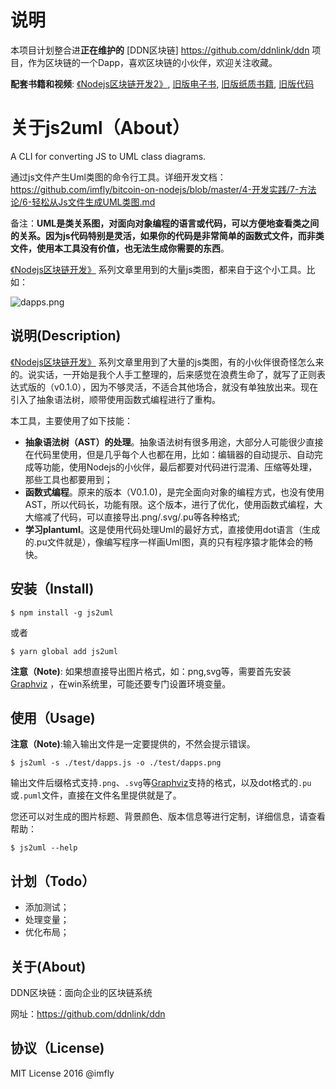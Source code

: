 
# 说明
本项目计划整合进**正在维护的** [DDN区块链] <https://github.com/ddnlink/ddn> 项目，作为区块链的一个Dapp，喜欢区块链的小伙伴，欢迎关注收藏。

**配套书籍和视频**: [《Nodejs区块链开发2》](https://github.com/imfly/blockchain-on-nodejs), [旧版电子书](https://github.com/imfly/bitcoin-on-nodejs), [旧版纸质书籍](https://item.jd.com/12206128.html), [旧版代码](https://github.com/ebookcoin/ebookcoin)

# 关于js2uml（About）
A CLI for converting JS to UML class diagrams.

通过js文件产生Uml类图的命令行工具。详细开发文档：<https://github.com/imfly/bitcoin-on-nodejs/blob/master/4-开发实践/7-方法论/6-轻松从Js文件生成UML类图.md>

备注：**UML是类关系图，对面向对象编程的语言或代码，可以方便地查看类之间的关系。因为js代码特别是灵活，如果你的代码是非常简单的函数式文件，而非类文件，使用本工具没有价值，也无法生成你需要的东西**。

[《Nodejs区块链开发》][] 系列文章里用到的大量js类图，都来自于这个小工具。比如：

![dapps.png](./test/dapps.png)

## 说明(Description)

[《Nodejs区块链开发》][] 系列文章里用到了大量的js类图，有的小伙伴很奇怪怎么来的。说实话，一开始是我个人手工整理的，后来感觉在浪费生命了，就写了正则表达式版的（v0.1.0），因为不够灵活，不适合其他场合，就没有单独放出来。现在引入了抽象语法树，顺带使用函数式编程进行了重构。

本工具，主要使用了如下技能：

* **抽象语法树（AST）的处理**。抽象语法树有很多用途，大部分人可能很少直接在代码里使用，但是几乎每个人也都在用，比如：编辑器的自动提示、自动完成等功能，使用Nodejs的小伙伴，最后都要对代码进行混淆、压缩等处理，那些工具也都要用到；
* **函数式编程**。原来的版本（V0.1.0)，是完全面向对象的编程方式，也没有使用AST，所以代码长，功能有限。这个版本，进行了优化，使用函数式编程，大大缩减了代码，可以直接导出.png/.svg/.pu等各种格式;
* **学习plantuml**。这是使用代码处理Uml的最好方式，直接使用dot语言（生成的.pu文件就是），像编写程序一样画Uml图，真的只有程序猿才能体会的畅快。

## 安装（Install)

```
$ npm install -g js2uml
```

或者

```
$ yarn global add js2uml
```

**注意（Note)**: 如果想直接导出图片格式，如：png,svg等，需要首先安装 [Graphviz][] ，在win系统里，可能还要专门设置环境变量。

## 使用（Usage)

**注意（Note)**:输入输出文件是一定要提供的，不然会提示错误。

```
$ js2uml -s ./test/dapps.js -o ./test/dapps.png
```

输出文件后缀格式支持`.png`、`.svg`等[Graphviz][]支持的格式，以及dot格式的`.pu`或`.puml`文件，直接在文件名里提供就是了。

您还可以对生成的图片标题、背景颜色、版本信息等进行定制，详细信息，请查看帮助：

```
$ js2uml --help
```

## 计划（Todo）

* 添加测试；
* 处理变量；
* 优化布局；

## 关于(About)

DDN区块链：面向企业的区块链系统

网址：<https://github.com/ddnlink/ddn>

## 协议（License)

MIT License 2016 @imfly

[《Nodejs区块链开发》]: https://github.com/imfly/bitcoin-on-nodejs
[Graphviz]: http://www.graphviz.org/
